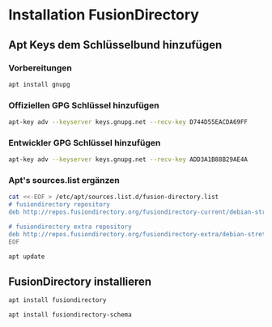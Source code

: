 # Installation FusionDirectory

## Apt Keys dem Schlüsselbund hinzufügen

### Vorbereitungen

```bash
apt install gnupg
```

### Offiziellen GPG Schlüssel hinzufügen

```bash
apt-key adv --keyserver keys.gnupg.net --recv-key D744D55EACDA69FF
```

### Entwickler GPG Schlüssel hinzufügen

```bash
apt-key adv --keyserver keys.gnupg.net --recv-key ADD3A1B88B29AE4A
```

### Apt's sources.list ergänzen

```bash
cat <<-EOF > /etc/apt/sources.list.d/fusion-directory.list
# fusiondirectory repository
deb http://repos.fusiondirectory.org/fusiondirectory-current/debian-stretch stretch main

# fusiondirectory extra repository
deb http://repos.fusiondirectory.org/fusiondirectory-extra/debian-stretch stretch main
EOF
```

```bash
apt update
```

## FusionDirectory installieren

```bash
apt install fusiondirectory
```

```bash
apt install fusiondirectory-schema
```
